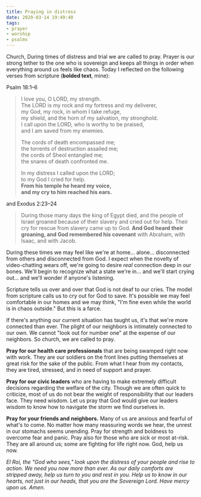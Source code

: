 ```yaml
---
title: Praying in distress
date: 2020-03-14 19:49:40
tags:
- prayer
- worship
- psalms
---
```

Church,
During times of distress and trial we are called to pray. Prayer is our strong tether to the one who is sovereign and keeps all things in order when everything around us feels like chaos. Today I reflected on the following verses from scripture (**bolded text**, mine):

Psalm 18:1–6
> I love you, O LORD, my strength.  
> The LORD is my rock and my fortress and my deliverer,  
> my God, my rock, in whom I take refuge,  
> my shield, and the horn of my salvation, my stronghold.  
> I call upon the LORD, who is worthy to be praised,  
> and I am saved from my enemies.
>   
> The cords of death encompassed me;  
> the torrents of destruction assailed me;  
> the cords of Sheol entangled me;  
> the snares of death confronted me.  
> 
> In my distress I called upon the LORD;  
> to my God I cried for help.  
> **From his temple he heard my voice,**  
> **and my cry to him reached his ears.**

and Exodus 2:23–24
> During those many days the king of Egypt died, and the people of Israel groaned because of their slavery and cried out for help. Their cry for rescue from slavery came up to God. **And God heard their groaning, and God remembered his covenant** with Abraham, with Isaac, and with Jacob.

During these times we may feel like we're at home… alone… disconnected from others and disconnected from God. I expect when the novelty of video-chatting wears off, we're going to desire *real* connection deep in our bones. We'll begin to recognize what a state we're in… and we'll start crying out… and we'll wonder if anyone's listening.

Scripture tells us over and over that God is not deaf to our cries. The model from scripture calls us to cry out for God to save. It's possible we may feel comfortable in our homes and we may think, "I'm fine even while the world is in chaos outside." But this is a farce.

If there's anything our current situation has taught us, it's that we're more connected than ever. The plight of our neighbors is intimately connected to our own. We cannot "look out for number one" at the expense of our neighbors. So church, we are called to pray.

**Pray for our health care professionals** that are being swamped right now with work. They are our soldiers on the front lines putting themselves at great risk for the sake of the public. From what I hear from my contacts, they are tired, stressed, and in need of support and prayer.

**Pray for our civic leaders** who are having to make extremely difficult decisions regarding the welfare of the city. Though we are often quick to criticize, most of us do not bear the weight of responsibility that our leaders face. They need wisdom. Let us pray that God would give our leaders wisdom to know how to navigate the storm we find ourselves in.

**Pray for your friends and neighbors.** Many of us are anxious and fearful of what's to come. No matter how many reassuring words we hear, the unrest in our stomachs seems unending. Pray for strength and boldness to overcome fear and panic. Pray also for those who are sick or most at-risk. They are all around us; some are fighting for life right now. God, help us now.

*El Roi, the "God who sees," look upon the distress of your people and rise to action. We need you now more than ever. As our daily comforts are stripped away, help us turn to you and rest in you. Help us to know in our hearts, not just in our heads, that you are the Sovereign Lord. Have mercy upon us. Amen.*